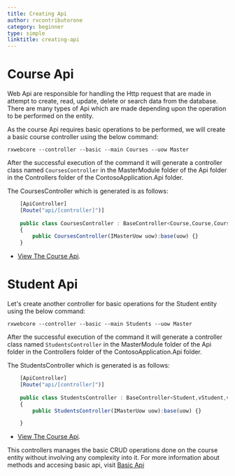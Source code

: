 ```yaml
---
title: Creating Api
author: rxcontributorone
category: beginner
type: simple
linktitle: creating-api
---
```


# Course Api
Web Api are responsible for handling the Http request that are made in attempt to create, read, update, delete or search data from the database. There are many types of Api which are made depending upon the operation to be performed on the entity. 

As the course Api requires basic operations to be performed, we will create a basic course controller using the below command:

`````
rxwebcore --controller --basic --main Courses --uow Master
`````

After the successful execution of the command it will generate a controller class named `CoursesController` in the MasterModule folder of the Api folder in the Controllers folder of the ContosoApplication.Api folder.

The CoursesController which is generated is as follows:

````js
    [ApiController]
    [Route("api/[controller]")]
	
	public class CoursesController : BaseController<Course,Course,Course>
    {
        public CoursesController(IMasterUow uow):base(uow) {}
    }
````

<ul class="bullet-list">
<li>
<span style="text-decoration:underline;"> <a class="redirect-link" target="_blank" href="https://github.com/rxweb/RxWebCore/blob/master/src/Samples/AspNetCore/Documentation%20Examples/Tours%20of%20Contoso%20Application/Beginner/ContosoApplication/ContosoApplication.Api/Controllers/Api/MasterModule/CoursesController.cs">View The Course Api</a></span>.
</li>
</ul>

# Student Api
Let's create another controller for basic operations for the Student entity using the below command:

`````
rxwebcore --controller --basic --main Students --uow Master
`````

After the successful execution of the command it will generate a controller class named `StudentsController` in the MasterModule folder of the Api folder in the Controllers folder of the ContosoApplication.Api folder.

The StudentsController which is generated is as follows:

````js
    [ApiController]
    [Route("api/[controller]")]
	
	public class StudentsController : BaseController<Student,vStudent,vStudentRecord>
    {
        public StudentsController(IMasterUow uow):base(uow) {}

    }
````    

<ul class="bullet-list">
<li>
<span style="text-decoration:underline;"> <a class="redirect-link" target="_blank" href="https://github.com/rxweb/RxWebCore/blob/master/src/Samples/AspNetCore/Documentation%20Examples/Tours%20of%20Contoso%20Application/Beginner/ContosoApplication/ContosoApplication.Api/Controllers/Api/MasterModule/StudentsController.cs">View The Course Api</a></span>.
</li>
</ul>

This controllers manages the basic CRUD operations done on the course entity without involving any complexity into it. For more information about methods and accesing basic api, visit <a class="redirect-link" href="/rx-web-core/developing-the-api/basic-controller">Basic Api</a>